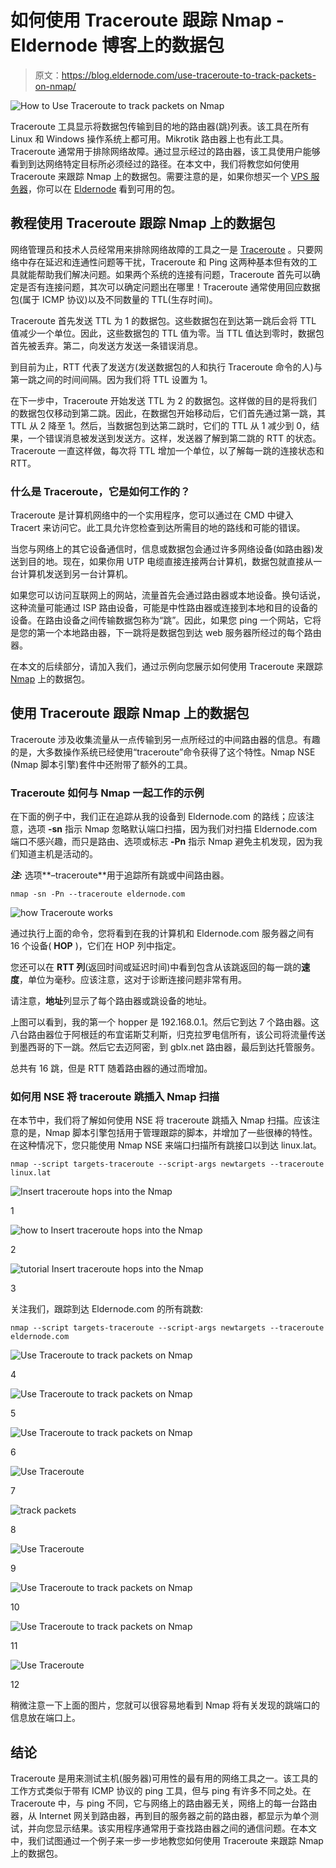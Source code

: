 # 如何使用 Traceroute 跟踪 Nmap - Eldernode 博客上的数据包

> 原文：<https://blog.eldernode.com/use-traceroute-to-track-packets-on-nmap/>

![How to Use Traceroute to track packets on Nmap](img/fc54a216cb3516842574a3f282e1a604.png)

Traceroute 工具显示将数据包传输到目的地的路由器(跳)列表。该工具在所有 Linux 和 Windows 操作系统上都可用。Mikrotik 路由器上也有此工具。Traceroute 通常用于排除网络故障。通过显示经过的路由器，该工具使用户能够看到到达网络特定目标所必须经过的路径。在本文中，我们将教您如何使用 Traceroute 来跟踪 Nmap 上的数据包。需要注意的是，如果你想买一个 [VPS 服务器](https://eldernode.com/vps/)，你可以在 [Eldernode](https://eldernode.com/) 看到可用的包。

## **教程使用 Traceroute 跟踪 Nmap 上的数据包**

网络管理员和技术人员经常用来排除网络故障的工具之一是 [Traceroute](https://blog.eldernode.com/install-and-run-traceroute-on-ubuntu-20-04/) 。只要网络中存在延迟和连通性问题等干扰，Traceroute 和 Ping 这两种基本但有效的工具就能帮助我们解决问题。如果两个系统的连接有问题，Traceroute 首先可以确定是否有连接问题，其次可以确定问题出在哪里！Traceroute 通常使用回应数据包(属于 ICMP 协议)以及不同数量的 TTL(生存时间)。

Traceroute 首先发送 TTL 为 1 的数据包。这些数据包在到达第一跳后会将 TTL 值减少一个单位。因此，这些数据包的 TTL 值为零。当 TTL 值达到零时，数据包首先被丢弃。第二，向发送方发送一条错误消息。

到目前为止，RTT 代表了发送方(发送数据包的人和执行 Traceroute 命令的人)与第一跳之间的时间间隔。因为我们将 TTL 设置为 1。

在下一步中，Traceroute 开始发送 TTL 为 2 的数据包。这样做的目的是将我们的数据包仅移动到第二跳。因此，在数据包开始移动后，它们首先通过第一跳，其 TTL 从 2 降至 1。然后，当数据包到达第二跳时，它们的 TTL 从 1 减少到 0，结果，一个错误消息被发送到发送方。这样，发送器了解到第二跳的 RTT 的状态。Traceroute 一直这样做，每次将 TTL 增加一个单位，以了解每一跳的连接状态和 RTT。

### **什么是 Traceroute，它是如何工作的？**

Traceroute 是计算机网络中的一个实用程序，您可以通过在 CMD 中键入 Tracert 来访问它。此工具允许您检查到达所需目的地的路线和可能的错误。

当您与网络上的其它设备通信时，信息或数据包会通过许多网络设备(如路由器)发送到目的地。现在，如果你用 UTP 电缆直接连接两台计算机，数据包就直接从一台计算机发送到另一台计算机。

如果您可以访问互联网上的网站，流量首先会通过路由器或本地设备。换句话说，这种流量可能通过 ISP 路由设备，可能是中性路由器或连接到本地和目的设备的设备。在路由设备之间传输数据包称为“跳”。因此，如果您 ping 一个网站，它将是您的第一个本地路由器，下一跳将是数据包到达 web 服务器所经过的每个路由器。

在本文的后续部分，请加入我们，通过示例向您展示如何使用 Traceroute 来跟踪 [Nmap](https://blog.eldernode.com/introduction-nmap-tool-and-check-its-applications/) 上的数据包。

## **使用 Traceroute 跟踪 Nmap 上的数据包**

Traceroute 涉及收集流量从一点传输到另一点所经过的中间路由器的信息。有趣的是，大多数操作系统已经使用“traceroute”命令获得了这个特性。Nmap NSE (Nmap 脚本引擎)套件中还附带了额外的工具。

### **Traceroute 如何与 Nmap 一起工作的示例**

在下面的例子中，我们正在追踪从我的设备到 Eldernode.com 的路线；应该注意，选项 **-sn** 指示 Nmap 忽略默认端口扫描，因为我们对扫描 Eldernode.com 端口不感兴趣，而只是路由、选项或标志 **-Pn** 指示 Nmap 避免主机发现，因为我们知道主机是活动的。

***注:*** 选项**–traceroute**用于追踪所有跳或中间路由器。

```
nmap -sn -Pn --traceroute eldernode.com
```

![how Traceroute works](img/f70f828fb507dde6ddb967e574b46b7c.png)

通过执行上面的命令，您将看到在我的计算机和 Eldernode.com 服务器之间有 16 个设备( **HOP** )，它们在 HOP 列中指定。

您还可以在 **RTT 列**(返回时间或延迟时间)中看到包含从该跳返回的每一跳的**速度**，单位为毫秒。应该注意，这对于诊断连接问题非常有用。

请注意，**地址**列显示了每个路由器或跳设备的地址。

上图可以看到，我的第一个 hopper 是 192.168.0.1。然后它到达 7 个路由器。这八台路由器位于阿根廷的布宜诺斯艾利斯，归克拉罗电信所有，该公司将流量传送到墨西哥的下一跳。然后它去迈阿密，到 gblx.net 路由器，最后到达托管服务。

总共有 16 跳，但是 RTT 随着路由器的通过而增加。

### **如何用 NSE 将 traceroute 跳插入 Nmap 扫描**

在本节中，我们将了解如何使用 NSE 将 traceroute 跳插入 Nmap 扫描。应该注意的是，Nmap 脚本引擎包括用于管理跟踪的脚本，并增加了一些很棒的特性。在这种情况下，您只能使用 Nmap NSE 来端口扫描所有跳接口以到达 linux.lat。

```
nmap --script targets-traceroute --script-args newtargets --traceroute linux.lat
```

![Insert traceroute hops into the Nmap](img/fa5e8c86e28996945c0a6870f646e9c3.png)

1

![how to Insert traceroute hops into the Nmap](img/f1d24a40710d65885af0673b9f7b45d7.png)

2

![tutorial Insert traceroute hops into the Nmap](img/6b159e34ebd5055ff278c0caa657d25a.png)

3

关注我们，跟踪到达 Eldernode.com 的所有跳数:

```
nmap --script targets-traceroute --script-args newtargets --traceroute eldernode.com
```

![Use Traceroute to track packets on Nmap](img/99d8fa4b86d32f2e7a3f315cec31e69c.png)

4

![Use Traceroute to track packets on Nmap](img/d2a0006518d787a6bda1894e2e9f14e5.png)

5

![Use Traceroute to track packets on Nmap](img/b6e46df706237fa31835314c7f0ae3b7.png)

6

![Use Traceroute](img/4ac3f997e6a0488d8de3902e06854434.png)

7

![track packets](img/cf1a67314c2033ffd57ca542624766b8.png)

8

![Use Traceroute](img/c82998b514963d9050d59d87d357c4ca.png)

9

![Use Traceroute to track packets on Nmap](img/78cf7b26c9b9cd24d20af29c1f30206b.png)

10

![Use Traceroute to track packets on Nmap](img/7279c0e3c4a476b5dd28673758fd3307.png)

11

![Use Traceroute](img/4daf9f3a5b493d4e1278e55c25c5ada7.png)

12

稍微注意一下上面的图片，您就可以很容易地看到 Nmap 将有关发现的跳端口的信息放在端口上。

## 结论

Traceroute 是用来测试主机(服务器)可用性的最有用的网络工具之一。该工具的工作方式类似于带有 ICMP 协议的 ping 工具，但与 ping 有许多不同之处。在 Traceroute 中，与 ping 不同，它与网络上的路由器无关，网络上的每一台路由器，从 Internet 网关到路由器，再到目的服务器之前的路由器，都显示为单个测试，并向您显示结果。该实用程序通常用于查找路由器之间的通信问题。在本文中，我们试图通过一个例子来一步一步地教您如何使用 Traceroute 来跟踪 Nmap 上的数据包。